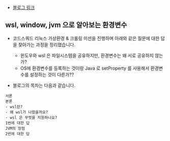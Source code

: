 * [블로그 링크](https://dkswhdgur246.tistory.com/48)

## wsl, window, jvm 으로 알아보는 환경변수
* 코드스쿼드 리눅스 가상환경 & 크롤링 미션을 진행하며 아래와 같은 질문에 대한 답을 찾아가는 과정을 정리했습니다.
  * 윈도우와 wsl 은 파일시스템을 공유하지만, 환경변수는 왜 서로 공유하지 않는가?
  * OS에 환경변수를 등록하는 것이랑 Java 로 setProperty 를 사용해서 환경변수를 설정하는 것이 다른가??
  
* 블로그의 목차는 다음과 같습니다.
```angular2html
서론
본론
- wsl란?
- 왜 wsl가 나왔을까요?
- wsl 은 무엇을 지원하나요?
1번에 대한 답
JVM의 장점
2번에 대한 답
```